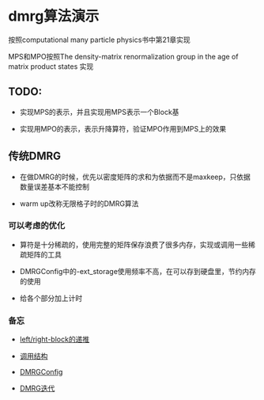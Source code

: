 dmrg算法演示
======

按照computational many particle physics书中第21章实现

MPS和MPO按照The density-matrix renormalization group in the age of
matrix product states 实现

TODO:
------ 

+ 实现MPS的表示，并且实现用MPS表示一个Block基

+ 实现用MPO的表示，表示升降算符，验证MPO作用到MPS上的效果

传统DMRG
------

+ 在做DMRG的时候，优先以密度矩阵的求和为依据而不是maxkeep，只依据数量误差基本不能控制   

+ warm up改称无限格子时的DMRG算法

### 可以考虑的优化

+ 算符是十分稀疏的，使用完整的矩阵保存浪费了很多内存，实现或调用一些稀疏矩阵的工具

+ DMRGConfig中的-ext_storage使用频率不高，在可以存到硬盘里，节约内存的使用

+ 给各个部分加上计时

### 备忘

+ [left/right-block的递推](https://github.com/maryprimary/mypydmrg/wiki/left_right_block#block的递推)

+ [调用结构](https://github.com/maryprimary/mypydmrg/wiki/program_struct#调用结构)

+ [DMRGConfig](https://github.com/maryprimary/mypydmrg/wiki/program_struct#DMRGConfig)

+ [DMRG迭代](https://github.com/maryprimary/mypydmrg/wiki/dmrg_sweep)
